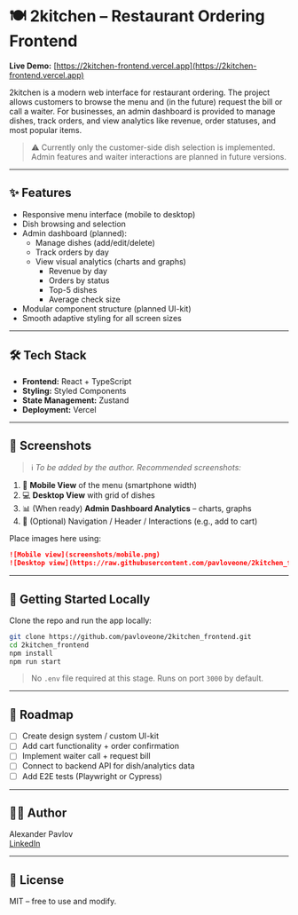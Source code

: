 # 🍽️ 2kitchen – Restaurant Ordering Frontend

**Live Demo:** [https://2kitchen-frontend.vercel.app](https://2kitchen-frontend.vercel.app)

2kitchen is a modern web interface for restaurant ordering. The project allows customers to browse the menu and (in the future) request the bill or call a waiter. For businesses, an admin dashboard is provided to manage dishes, track orders, and view analytics like revenue, order statuses, and most popular items.

> ⚠️ Currently only the customer-side dish selection is implemented. Admin features and waiter interactions are planned in future versions.

---

## ✨ Features

- Responsive menu interface (mobile to desktop)
- Dish browsing and selection
- Admin dashboard (planned):
  - Manage dishes (add/edit/delete)
  - Track orders by day
  - View visual analytics (charts and graphs)
    - Revenue by day
    - Orders by status
    - Top-5 dishes
    - Average check size
- Modular component structure (planned UI-kit)
- Smooth adaptive styling for all screen sizes

---

## 🛠 Tech Stack

- **Frontend:** React + TypeScript
- **Styling:** Styled Components
- **State Management:** Zustand
- **Deployment:** Vercel

---

## 📸 Screenshots

> ℹ️ _To be added by the author. Recommended screenshots:_

1. 📱 **Mobile View** of the menu (smartphone width)
2. 💻 **Desktop View** with grid of dishes
3. 📊 (When ready) **Admin Dashboard Analytics** – charts, graphs
4. 🧭 (Optional) Navigation / Header / Interactions (e.g., add to cart)

Place images here using:

```md
![Mobile view](screenshots/mobile.png)
![Desktop view](https://raw.githubusercontent.com/pavloveone/2kitchen_frontend/master/screenshots/desktop.png)
```

---

## 🚀 Getting Started Locally

Clone the repo and run the app locally:

```bash
git clone https://github.com/pavloveone/2kitchen_frontend.git
cd 2kitchen_frontend
npm install
npm run start
```

> No `.env` file required at this stage. Runs on port `3000` by default.

---

## 📌 Roadmap

- [ ] Create design system / custom UI-kit
- [ ] Add cart functionality + order confirmation
- [ ] Implement waiter call + request bill
- [ ] Connect to backend API for dish/analytics data
- [ ] Add E2E tests (Playwright or Cypress)

---

## 🧑‍💻 Author

Alexander Pavlov  
[LinkedIn](https://linkedin.com/in/alexander-pavlov-877a422bb/)

---

## 📝 License

MIT – free to use and modify.
